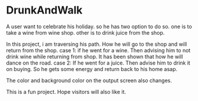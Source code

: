 # DrunkAndWalk

A user want to celebrate his holiday. so he has two option to do so. 
one is to take a wine from wine shop.
other is to drink juice from the shop.

In this project, i am traversing his path. How he will go to the shop and will return from the shop.
case 1: if he went for a wine. Then advising him to not drink wine while returning from shop.
        It has been shown that how he will dance on the road.
case 2: If he went for a juice. Then advise him to drink it on buying.
        So he gets some energy and return back to his home asap.
        
The color and background color on the output screen also changes.


This is a fun project. Hope visitors will also like it.
